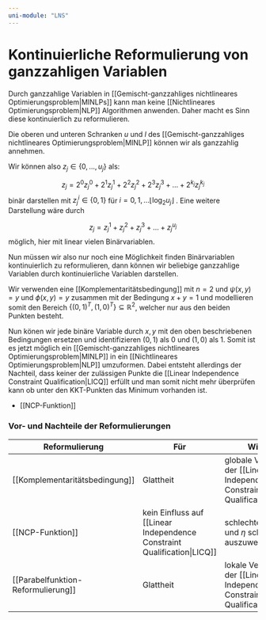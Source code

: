```yaml
---
uni-module: "LNS"
---
```


# Kontinuierliche Reformulierung von ganzzahligen Variablen

Durch ganzzahlige Variablen in [[Gemischt-ganzzahliges nichtlineares Optimierungsproblem|MINLPs]] kann man keine [[Nichtlineares Optimierungsproblem|NLP]] Algorithmen anwenden. Daher macht es Sinn diese kontinuierlich zu reformulieren.

Die oberen und unteren Schranken $u$ und $l$ des [[Gemischt-ganzzahliges nichtlineares Optimierungsproblem|MINLP]] können wir als ganzzahlig annehmen.

Wir können also $z_j\in\{0, ..., u_j\}$ als:

$$z_{j}=2^{0} z_{j}^{0}+2^{1} z_{j}^{1}+2^{2} z_{j}^{2}+2^{3} z_{j}^{3}+\ldots+2^{k_{j}} z_{j}^{k_{j}}$$
binär darstellen mit $z_j^i \in\{0,1\}$ für $i=0,1,...\lfloor \operatorname{log}_2u_j\rfloor$ .
Eine weitere Darstellung wäre durch

$$z_{j}=z_{j}^{1}+z_{j}^{2}+z_{j}^{3}+\ldots+z_{j}^{u_{j}}$$
möglich, hier mit linear vielen Binärvariablen.

Nun müssen wir also nur noch eine Möglichkeit finden Binärvariablen kontinuierlich zu reformulieren, dann können wir beliebige ganzzahlige Variablen durch kontinuierliche Variablen darstellen.

Wir verwenden eine [[Komplementaritätsbedingung]] mit $n=2$ und $\psi(x,y)=y$ und $\phi(x,y)=y$ zusammen mit der Bedingung $x+y=1$ und modellieren somit den Bereich $\{(0,1)^T,(1,0)^T\}\subseteq \mathbb{R}^2$, welcher nur aus den beiden Punkten besteht.

Nun könen wir jede binäre Variable durch $x,y$ mit den oben beschriebenen Bedingungen ersetzen und identifizieren $(0,1)$ als $0$ und $(1,0)$ als $1$.
Somit ist es jetzt möglich ein [[Gemischt-ganzzahliges nichtlineares Optimierungsproblem|MINLP]] in ein [[Nichtlineares Optimierungsproblem|NLP]] umzuformen. Dabei entsteht allerdings der Nachteil, dass keiner der zulässigen Punkte die [[Linear Independence Constraint Qualification|LICQ]] erfüllt und man somit nicht mehr überprüfen kann ob unter den KKT-Punkten das Minimum vorhanden ist.

- [[NCP-Funktion]]

### Vor- und Nachteile der Reformulierungen

| Reformulierung                     | Für                                                                      | Wieder                                                                        |
| ---------------------------------- | ------------------------------------------------------------------------ | ----------------------------------------------------------------------------- |
| [[Komplementaritätsbedingung]]     | Glattheit                                                                | globale Verletzung der [[Linear Independence Constraint Qualification\|LICQ]] |
| [[NCP-Funktion]]                   | kein Einfluss auf [[Linear Independence Constraint Qualification\|LICQ]] | schlechte Glattheit und $\eta$ schwierig auszuwerten                          |
| [[Parabelfunktion-Reformulierung]] | Glattheit                                                                | lokale Verletzung der [[Linear Independence Constraint Qualification\|LICQ]]  |
